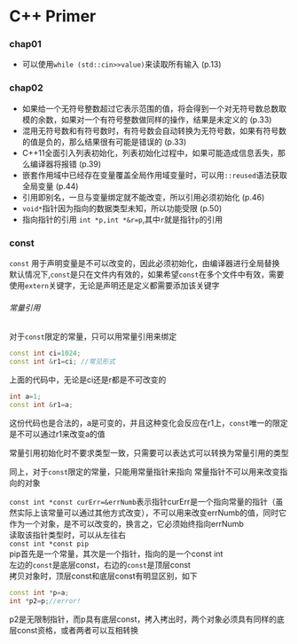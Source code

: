 # C++ Primer

### chap01
+ 可以使用`while (std::cin>>value)`来读取所有输入 (p.13)

### chap02
+ 如果给一个无符号整数超过它表示范围的值，将会得到一个对无符号数总数取模的余数，如果对一个有符号整数做同样的操作，结果是未定义的 (p.33)
+ 混用无符号数和有符号数时，有符号数会自动转换为无符号数，如果有符号数的值是负的，那么结果很有可能是错误的 (p.33)
+ C++11全面引入列表初始化，列表初始化过程中，如果可能造成信息丢失，那么编译器将报错 (p.39)
+ 嵌套作用域中已经存在变量覆盖全局作用域变量时，可以用`::reused`语法获取全局变量 (p.44)
+ 引用即别名，一旦与变量绑定就不能改变，所以引用必须初始化 (p.46)
+ `void*`指针因为指向的数据类型未知，所以功能受限 (p.50)
+ 指向指针的引用 `int *p,int *&r=p`,其中`r`就是指针`p`的引用

### const
`const` 用于声明变量是不可以改变的，因此必须初始化，由编译器进行全局替换
默认情况下,`const`是只在文件内有效的，如果希望`const`在多个文件中有效，需要使用`extern`关键字，无论是声明还是定义都需要添加该关键字

###### 常量引用
对于`const`限定的常量，只可以用常量引用来绑定
```C++
const int ci=1024;
const int &r1=ci; //常见形式
```
上面的代码中，无论是ci还是r都是不可改变的
```C++
int a=1;
const int &r1=a;
```
这份代码也是合法的，a是可变的，并且这种变化会反应在r1上，`const`唯一的限定是不可以通过r1来改变a的值

常量引用初始化时不要求类型一致，只需要可以表达式可以转换为常量引用的类型

同上，对于`const`限定的常量，只能用常量指针来指向
常量指针不可以用来改变指向的对象

`const int *const curErr=&errNumb`表示指针curErr是一个指向常量的指针（虽然实际上该常量可以通过其他方式改变），不可以用来改变errNumb的值，同时它作为一个对象，是不可以改变的，换言之，它必须始终指向errNumb  
读取该指针类型时，可以从左往右  
`const int *const pip`  
pip首先是一个常量，其次是一个指针，指向的是一个const int  
左边的`const`是底层const，右边的`const`是顶层const  
拷贝对象时，顶层const和底层const有明显区别，如下  
```C++
const int *p=a;
int *p2=p;//error!
```
p2是无限制指针，而p具有底层const，拷入拷出时，两个对象必须具有同样的底层const资格，或者两者可以互相转换
